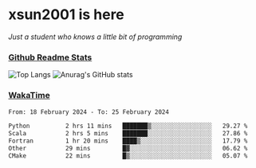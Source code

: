 # xsun2001 is here

*Just a student who knows a little bit of programming*

### [Github Readme Stats](https://github.com/anuraghazra/github-readme-stats)

![Top Langs](https://github-readme-stats.vercel.app/api/top-langs/?username=xsun2001&layout=compact&theme=radical) ![Anurag's GitHub stats](https://github-readme-stats.vercel.app/api?username=xsun2001&show_icons=true&theme=radical)

### [WakaTime](https://wakatime.com)

<!--START_SECTION:waka-->

```txt
From: 18 February 2024 - To: 25 February 2024

Python          2 hrs 11 mins   ███████▒░░░░░░░░░░░░░░░░░   29.27 %
Scala           2 hrs 5 mins    ███████░░░░░░░░░░░░░░░░░░   27.86 %
Fortran         1 hr 20 mins    ████▒░░░░░░░░░░░░░░░░░░░░   17.79 %
Other           29 mins         █▓░░░░░░░░░░░░░░░░░░░░░░░   06.62 %
CMake           22 mins         █▒░░░░░░░░░░░░░░░░░░░░░░░   05.07 %
```

<!--END_SECTION:waka-->
